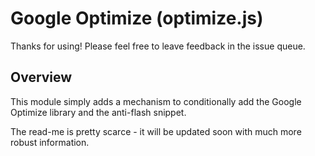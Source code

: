 # Google Optimize (optimize.js)

Thanks for using!  Please feel free to leave feedback in the issue queue.

## Overview
This module simply adds a mechanism to conditionally add the Google Optimize
library and the anti-flash snippet.

The read-me is pretty scarce - it will be updated soon with much more robust
information.
